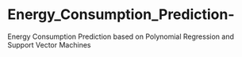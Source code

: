 # Energy_Consumption_Prediction-
Energy Consumption Prediction based on Polynomial Regression and Support Vector Machines 
